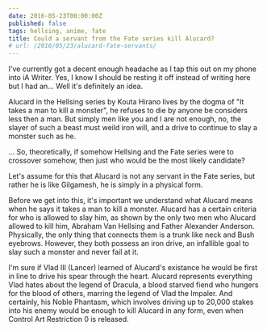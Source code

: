 ```yaml
---
date: 2016-05-23T00:00:00Z
published: false
tags: hellsing, anime, fate
title: Could a servant from the Fate series kill Alucard?
# url: /2016/05/23/alucard-fate-servants/
---
```


I've currently got a decent enough headache as I tap this out on my phone into iA Writer. Yes, I know I should be resting it off instead of writing here but I had an... Well it's definitely an idea. 

Alucard in the Hellsing series by Kouta Hirano lives by the dogma of "It takes a man to kill a monster", he refuses to die by anyone be considers less then a man. But simply men like you and I are not enough, no, the slayer of such a beast must weild iron will, and a drive to continue to slay a monster such as he. 

... So, theoretically, if somehow Hellsing and the Fate series were to crossover somehow, then just who would be the most likely candidate?

Let's assume for this that Alucard is not any servant in the Fate series, but rather he is like Gilgamesh, he is simply in a physical form. 

Before we get into this, it's important we understand what Alucard means when he says it takes a man to kill a monster. Alucard has a certain criteria for who is allowed to slay him, as shown by the only two men who Alucard allowed to kill him, Abraham Van Hellsing and Father Alexander Anderson. Physically, the only thing that connects them is a trunk like neck and Bush eyebrows. However, they both possess an iron drive, an infallible goal to slay such a monster and never fail at it. 


I'm sure if Vlad III (Lancer) learned of Alucard's existance he would be first in line to drive his spear through the heart. Alucard represents everything Vlad hates about the legend of Dracula, a blood starved fiend who hungers for the blood of others, marring the legend of Vlad the Impaler. And certainly, his Noble Phantasm, which involves driving up to 20,000 stakes into his enemy would be enough to kill Alucard in any form, even when Control Art Restriction 0 is released.
